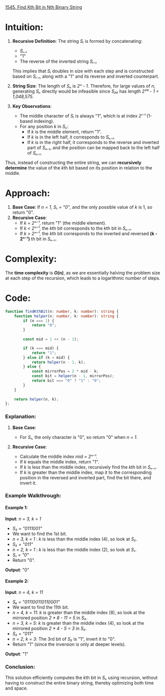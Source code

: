[1545. Find Kth Bit in Nth Binary String](https://leetcode.com/problems/find-kth-bit-in-nth-binary-string/)
# Intuition:

1. **Recursive Definition**: The string *Sᵢ* is formed by concatenating:
   - *Sᵢ₋₁*
   - "1"
   - The reverse of the inverted string *Sᵢ₋₁*

   This implies that *Sᵢ* doubles in size with each step and is constructed based on *Sᵢ₋₁*, along with a "1" and its reverse and inverted counterpart.

2. **String Size**: The length of *Sₙ* is *2ⁿ - 1*. Therefore, for large values of *n*, generating *Sₙ* directly would be infeasible since *S₂₀* has length *2²⁰ - 1 = 1,048,575*.

3. **Key Observations**:
   - The middle character of *Sᵢ* is always "1", which is at index *2ⁱ⁻¹* (1-based indexing).
   - For any position *k* in *Sₙ*:
     - If *k* is the middle element, return "1".
     - If *k* is in the left half, it corresponds to *Sₙ₋₁*.
     - If *k* is in the right half, it corresponds to the reverse and inverted part of *Sₙ₋₁*, and the position can be mapped back to the left half of *Sₙ₋₁*.

Thus, instead of constructing the entire string, we can **recursively determine** the value of the *k*th bit based on its position in relation to the middle.

# Approach:

1. **Base Case**: If *n = 1*, *S₁ = "0"*, and the only possible value of *k* is 1, so return "0".
2. **Recursive Case**:
   - If *k = 2ⁿ⁻¹*, return "1" (the middle element).
   - If *k < 2ⁿ⁻¹*, the *k*th bit corresponds to the *k*th bit in *Sₙ₋₁*.
   - If *k > 2ⁿ⁻¹*, the *k*th bit corresponds to the inverted and reversed **(k - 2ⁿ⁻¹)** th bit in *Sₙ₋₁*.

# Complexity:
The **time complexity** is ***O(n)***, as we are essentially halving the problem size at each step of the recursion, which leads to a logarithmic number of steps.

# Code:

```typescript
function findKthBit(n: number, k: number): string {
    function helper(n: number, k: number): string {
        if (n === 1) {
            return "0";
        }
        
        const mid = 1 << (n - 1);

        if (k === mid) {
            return "1";
        } else if (k < mid) {
            return helper(n - 1, k);
        } else {
            const mirrorPos = 2 * mid - k;
            const bit = helper(n - 1, mirrorPos);
            return bit === "0" ? "1" : "0";
        }
    }
    
    return helper(n, k);
};

```

### Explanation:

1. **Base Case**: 
   - For *S₁*, the only character is "0", so return "0" when *n = 1*.
   
2. **Recursive Case**:
   - Calculate the middle index *mid = 2ⁿ⁻¹*.
   - If *k* equals the middle index, return "1".
   - If *k* is less than the middle index, recursively find the *k*th bit in *Sₙ₋₁*.
   - If *k* is greater than the middle index, map it to the corresponding position in the reversed and inverted part, find the bit there, and invert it.

### Example Walkthrough:

#### Example 1:
**Input**: *n = 3, k = 1*

- *S₃ = "0111001"*
- We want to find the 1st bit.
- *n = 3, k = 1* : *k* is less than the middle index (4), so look at *S₂*.
- *S₂ = "011"*
- *n = 2, k = 1* : *k* is less than the middle index (2), so look at *S₁*.
- *S₁ = "0"*
- Return "0".

**Output**: "0"

#### Example 2:
**Input**: *n = 4, k = 11*

- *S₄ = "011100110110001"*
- We want to find the 11th bit.
- *n = 4, k = 11*: *k* is greater than the middle index (8), so look at the mirrored position *2 * 8 - 11 = 5* in *S₃*.
- *n = 3, k = 5*: *k* is greater than the middle index (4), so look at the mirrored position *2 * 4 - 5 = 3* in *S₂*.
- *S₂ = "011"*
- *n = 2, k = 3*: The 3rd bit of *S₂* is "1", invert it to "0".
- Return "1" (since the inversion is only at deeper levels).

**Output**: "1"

### Conclusion:
This solution efficiently computes the *k*th bit in *Sₙ* using recursion, without having to construct the entire binary string, thereby optimizing both time and space.